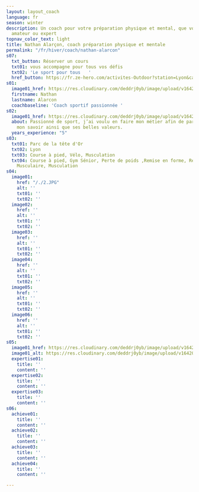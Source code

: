 ```yaml
---
layout: layout_coach
language: fr
season: winter
description: Un coach pour votre préparation physique et mental, que vous soyez débutant,
  amateur ou expert
topnav_color_text: light
title: Nathan Alarçon, coach préparation physique et mentale
permalink: "/fr/hiver/coach/nathan-alarcon"
s07:
  txt_button: Réserver un cours
  txt01: vous accompagne pour tous vos défis
  txt02: 'Le sport pour tous   '
  href_button: https://fr.ze-hero.com/activites-Outdoor?station=Lyon&calessonstype=all&catypegenderlistsummer=all&calessonsactivitytype=Coaching&start-date=
s01:
  image01_href: https://res.cloudinary.com/deddrj0yb/image/upload/v1642062749/website/Coaching/3_toubdl.jpg
  firstname: Nathan
  lastname: Alarcon
  coachbaseline: 'Coach sportif passionnée '
s02:
  image01_href: https://res.cloudinary.com/deddrj0yb/image/upload/v1642062751/website/Coaching/Salle_de_sport-22_silext.jpg
  about: Passionné de sport, j’ai voulu en faire mon métier afin de partager et transmettre
    mon savoir ainsi que ses belles valeurs.
  years_experience: "5"
s03:
  txt01: Parc de la tête d'Or
  txt02: Lyon
  txt03: Course à pied, Vélo, Musculation
  txt04: Course à pied, Gym Sénior, Perte de poids ,Remise en forme, Renforcement
    Musculaire, Musculation
s04:
  image01:
    href: "/./2.JPG"
    alt: ''
    txt01: ''
    txt02: ''
  image02:
    href: ''
    alt: ''
    txt01: ''
    txt02: ''
  image03:
    href: ''
    alt: ''
    txt01: ''
    txt02: ''
  image04:
    href: ''
    alt: ''
    txt01: ''
    txt02: ''
  image05:
    href: ''
    alt: ''
    txt01: ''
    txt02: ''
  image06:
    href: ''
    alt: ''
    txt01: ''
    txt02: ''
s05:
  image01_href: https://res.cloudinary.com/deddrj0yb/image/upload/v1642062755/website/Coaching/SALLE_oxqywo.jpg
  image01_alt: https://res.cloudinary.com/deddrj0yb/image/upload/v1642062754/website/Coaching/8_pgeprx.jpg
  expertise01:
    title: ''
    content: ''
  expertise02:
    title: ''
    content: ''
  expertise03:
    title: ''
    content: ''
s06:
  achieve01:
    title: ''
    content: ''
  achieve02:
    title: ''
    content: ''
  achieve03:
    title: ''
    content: ''
  achieve04:
    title: ''
    content: ''

---
```

